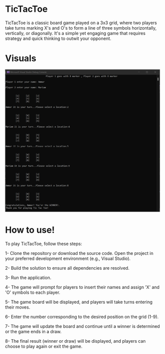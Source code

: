 # TicTacToe

TicTacToe is a classic board game played on a 3x3 grid, where two players take turns marking X's and O's to form a line of three symbols horizontally, vertically, or diagonally. It's a simple yet engaging game that requires strategy and quick thinking to outwit your opponent.

# Visuals
![](./assets/22222222.png)

# How to use!

To play TicTacToe, follow these steps:

1- Clone the repository or download the source code.
Open the project in your preferred development environment (e.g., Visual Studio).

2- Build the solution to ensure all dependencies are resolved.

3- Run the application.

4- The game will prompt for players to insert their names and assign 'X' and 'O' symbols to each player.

5- The game board will be displayed, and players will take turns entering their moves.

6- Enter the number corresponding to the desired position on the grid (1-9).

7- The game will update the board and continue until a winner is determined or the game ends in a draw.

8- The final result (winner or draw) will be displayed, and players can choose to play again or exit the game.